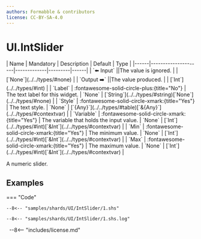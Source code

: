 ```yaml
---
authors: Formabble & contributors
license: CC-BY-SA-4.0
---
```



# UI.IntSlider

<div class="sh-parameters" markdown="1">
| Name | Mandatory | Description | Default | Type |
|------|---------------------|-------------|---------|------|
| `⬅️ Input` ||The value is ignored. | | [`None`](../../types/#none) |
| `Output ➡️` ||The value produced. | | [`Int`](../../types/#int) |
| `Label` | :fontawesome-solid-circle-plus:{title="No"}  | The text label for this widget. | `None` | [`String`](../../types/#string)[`None`](../../types/#none) |
| `Style` | :fontawesome-solid-circle-xmark:{title="Yes"}  | The text style. | `None` | [`{Any}`](../../types/#table)[`&{Any}`](../../types/#contextvar) |
| `Variable` | :fontawesome-solid-circle-xmark:{title="Yes"}  | The variable that holds the input value. | `None` | [`Int`](../../types/#int)[`&Int`](../../types/#contextvar) |
| `Min` | :fontawesome-solid-circle-xmark:{title="Yes"}  | The minimum value. | `None` | [`Int`](../../types/#int)[`&Int`](../../types/#contextvar) |
| `Max` | :fontawesome-solid-circle-xmark:{title="Yes"}  | The maximum value. | `None` | [`Int`](../../types/#int)[`&Int`](../../types/#contextvar) |

</div>

A numeric slider.

## Examples

=== "Code"

  ```x86asm linenums="1"
  --8<-- "samples/shards/UI/IntSlider/1.shs"
  ```

  ```
  --8<-- "samples/shards/UI/IntSlider/1.shs.log"
  ```
&nbsp;
--8<-- "includes/license.md"

